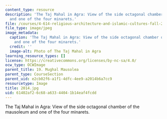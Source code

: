 ```yaml
---
content_type: resource
description: 'The Taj Mahal in Agra: View of the side octagonal chamber of the mausoleum
  and one of the four minarets.'
file: /courses/4-614-religious-architecture-and-islamic-cultures-fall-2002/61402af26c68a63344041b14eaf4fcdd_2014.jpg
file_type: image/jpeg
image_metadata:
  caption: 'The Taj Mahal in Agra: View of the side octagonal chamber of the mausoleum
    and one of the four minarets.'
  credit: ''
  image-alt: Photo of The Taj Mahal in Agra
learning_resource_types: []
license: https://creativecommons.org/licenses/by-nc-sa/4.0/
ocw_type: OCWImage
parent_title: 19. Mughal Mausolea
parent_type: CourseSection
parent_uid: e2cb02f6-a1f1-4dfc-4ee9-a2014b6a7cc9
resourcetype: Image
title: 2014.jpg
uid: 61402af2-6c68-a633-4404-1b14eaf4fcdd
---
```

The Taj Mahal in Agra: View of the side octagonal chamber of the mausoleum and one of the four minarets.